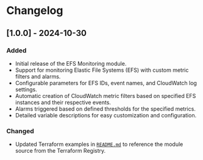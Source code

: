 # Changelog

## [1.0.0] - 2024-10-30

### Added
- Initial release of the EFS Monitoring module.
- Support for monitoring Elastic File Systems (EFS) with custom metric filters and alarms.
- Configurable parameters for EFS IDs, event names, and CloudWatch log settings.
- Automatic creation of CloudWatch metric filters based on specified EFS instances and their respective events.
- Alarms triggered based on defined thresholds for the specified metrics.
- Detailed variable descriptions for easy customization and configuration.

### Changed
- Updated Terraform examples in [`README.md`](README.md) to reference the module source from the Terraform Registry.
